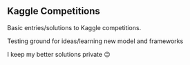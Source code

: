 ## Kaggle Competitions

Basic entries/solutions to Kaggle competitions.

Testing ground for ideas/learning new model and frameworks

I keep my better solutions private :wink:
